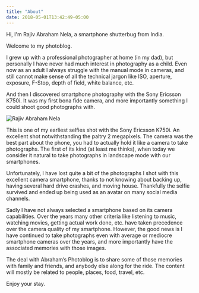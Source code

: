 ```yaml
---
title: "About"
date: 2018-05-01T13:42:49-05:00
---
```


Hi, I'm Rajiv Abraham Nela, a smartphone shutterbug from India.

Welcome to my photoblog.

I grew up with a professional photographer at home (in my dad), but personally I have never had much interest in photography as a child. Even now as an adult I always struggle with the manual mode in cameras, and still cannot make sense of all the technical jargon like ISO, aperture, exposure, F-Stop, depth of field, white balance, etc.

And then I discovered smartphone photography with the Sony Ericsson K750i. It was my first bona fide camera, and more importantly something I could shoot good photographs with.

![Rajiv Abraham Nela](/images/SEK750i.jpg "Rajiv Abraham Nela")

This is one of my earliest selfies shot with the Sony Ericsson K750i. An excellent shot notwithstanding the paltry 2 megapixels. The camera was the best part about the phone, you had to actually hold it like a camera to take photographs. The first of its kind (at least me thinks), when today we consider it natural to take photographs in landscape mode with our smartphones.

Unfortunately, I have lost quite a bit of the photographs I shot with this excellent camera smartphone, thanks to not knowing about backing up, having several hard drive crashes, and moving house. Thankfully the selfie survived and ended up being used as an avatar on many social media channels.

Sadly I have not always selected a smartphone based on its camera capabilities. Over the years many other criteria like listening to music, watching movies, getting actual work done, etc. have taken precedence over the camera quality of my smartphone. However, the good news is I have continued to take photographs even with average or mediocre smartphone cameras over the years, and more importantly have the associated memories with those images.

The deal with Abraham’s Photoblog is to share some of those memories with family and friends, and anybody else along for the ride. The content will mostly be related to people, places, food, travel, etc.

Enjoy your stay.